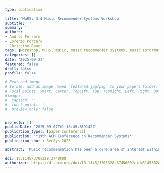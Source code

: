```yaml
---
type: publication

title: 'MuRS: 3rd Music Recommender Systems Workshop'
subtitle: ''
summary: ''
authors:
- Andres Ferraro
- Lorenzo Porcaro
- Christine Bauer
tags: [workshop, MuRS, music, music recommender systems, music information retrieval, MIR, generated content, GenAI, recommender systems, RecSys]
categories: []
date: '2025-09-22' 
featured: false
draft: false
profile: false

# Featured image
# To use, add an image named `featured.jpg/png` to your page's folder.
# Focal points: Smart, Center, TopLeft, Top, TopRight, Left, Right, BottomLeft, Bottom, BottomRight.
#image:
#  caption: ''
#  focal_point: ''
#  preview_only: false


projects: []
publishDate: '2025-09-07T01:13:45.839142Z'
publication_types: [paper-conference]
publication: '*19th ACM Conference on Recommender Systems*'
publication_short: RecSys 2025

abstract: 'Music recommendation has been a core area of interest within the recommender systems community since its early days. With the rise of music streaming platforms, algorithmic recommendations have become central to the music industry. However, critical challenges remain concerning the design, evaluation, and societal impact of music recommender systems. This third edition of the Music Recommender Systems Workshop (MuRS) centers on the growing influence of generative content on music recommendation. The rapid influx of AI-generated music transforms the streaming ecosystem, raising critical questions about discoverability, authenticity, and the curational role of recommender systems. The challenges and opportunities associated with AI-generated content extend beyond music and recommender systems, demanding transparent, fair, and accountable recommendation frameworks that reflect the interests of the diverse set of stakeholders.'

doi: 10.1145/3705328.3748000
authorizer: https://dl.acm.org/doi/10.1145/3705328.3748000?cid=81453628934
---
```

